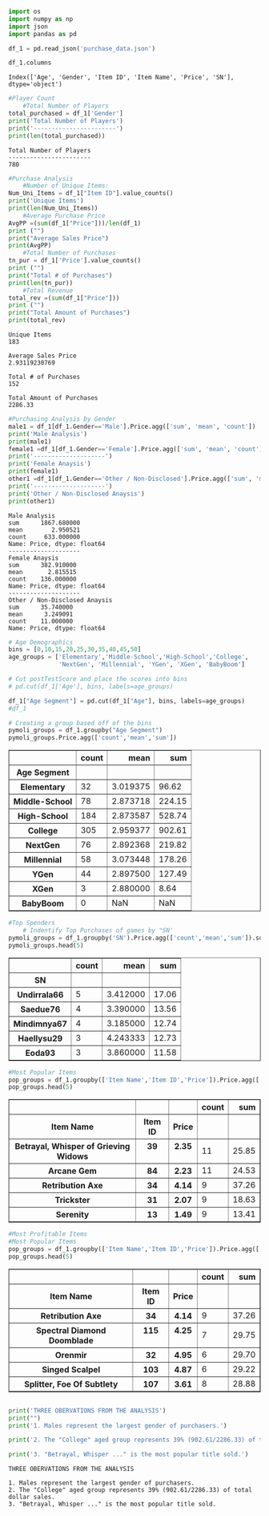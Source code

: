 

```python
import os
import numpy as np
import json
import pandas as pd
```


```python
df_1 = pd.read_json('purchase_data.json')
```


```python
df_1.columns
```




    Index(['Age', 'Gender', 'Item ID', 'Item Name', 'Price', 'SN'], dtype='object')




```python
#Player Count
    #Total Number of Players
total_purchased = df_1['Gender']
print('Total Number of Players')
print('-----------------------')
print(len(total_purchased))
```

    Total Number of Players
    -----------------------
    780



```python
#Purchase Analysis
    #Number of Unique Items:
Num_Uni_Items = df_1["Item ID"].value_counts() 
print('Unique Items')
print(len(Num_Uni_Items))
    #Average Purchase Price
AvgPP =(sum(df_1["Price"]))/len(df_1)
print ("")
print("Average Sales Price")
print(AvgPP)
    #Total Number of Purchases
tn_pur = df_1['Price'].value_counts()
print ("")
print("Total # of Purchases")
print(len(tn_pur))
    #Total Revenue
total_rev =(sum(df_1["Price"]))
print ("")
print("Total Amount of Purchases")
print(total_rev)
```

    Unique Items
    183
    
    Average Sales Price
    2.93119230769
    
    Total # of Purchases
    152
    
    Total Amount of Purchases
    2286.33



```python
#Purchasing Analysis by Gender
male1 = df_1[df_1.Gender=='Male'].Price.agg(['sum', 'mean', 'count'])
print('Male Analysis')
print(male1)
female1 =df_1[df_1.Gender=='Female'].Price.agg(['sum', 'mean', 'count'])
print('--------------------')
print('Female Anaysis')
print(female1)
other1 =df_1[df_1.Gender=='Other / Non-Disclosed'].Price.agg(['sum', 'mean', 'count'])
print('--------------------')
print('Other / Non-Disclosed Anaysis')
print(other1)
```

    Male Analysis
    sum      1867.680000
    mean        2.950521
    count     633.000000
    Name: Price, dtype: float64
    --------------------
    Female Anaysis
    sum      382.910000
    mean       2.815515
    count    136.000000
    Name: Price, dtype: float64
    --------------------
    Other / Non-Disclosed Anaysis
    sum      35.740000
    mean      3.249091
    count    11.000000
    Name: Price, dtype: float64



```python
# Age Demographics
bins = [0,10,15,20,25,30,35,40,45,50]
age_groups = ['Elementary','Middle-School','High-School','College', 
              'NextGen', 'Millennial', 'YGen', 'XGen', 'BabyBoom']
```


```python
# Cut postTestScore and place the scores into bins
# pd.cut(df_1['Age'], bins, labels=age_groups)
```


```python
df_1["Age Segment"] = pd.cut(df_1["Age"], bins, labels=age_groups)
#df_1
```


```python
# Creating a group based off of the bins
pymoli_groups = df_1.groupby("Age Segment")
pymoli_groups.Price.agg(['count','mean','sum'])
```




<div>
<style>
    .dataframe thead tr:only-child th {
        text-align: right;
    }

    .dataframe thead th {
        text-align: left;
    }

    .dataframe tbody tr th {
        vertical-align: top;
    }
</style>
<table border="1" class="dataframe">
  <thead>
    <tr style="text-align: right;">
      <th></th>
      <th>count</th>
      <th>mean</th>
      <th>sum</th>
    </tr>
    <tr>
      <th>Age Segment</th>
      <th></th>
      <th></th>
      <th></th>
    </tr>
  </thead>
  <tbody>
    <tr>
      <th>Elementary</th>
      <td>32</td>
      <td>3.019375</td>
      <td>96.62</td>
    </tr>
    <tr>
      <th>Middle-School</th>
      <td>78</td>
      <td>2.873718</td>
      <td>224.15</td>
    </tr>
    <tr>
      <th>High-School</th>
      <td>184</td>
      <td>2.873587</td>
      <td>528.74</td>
    </tr>
    <tr>
      <th>College</th>
      <td>305</td>
      <td>2.959377</td>
      <td>902.61</td>
    </tr>
    <tr>
      <th>NextGen</th>
      <td>76</td>
      <td>2.892368</td>
      <td>219.82</td>
    </tr>
    <tr>
      <th>Millennial</th>
      <td>58</td>
      <td>3.073448</td>
      <td>178.26</td>
    </tr>
    <tr>
      <th>YGen</th>
      <td>44</td>
      <td>2.897500</td>
      <td>127.49</td>
    </tr>
    <tr>
      <th>XGen</th>
      <td>3</td>
      <td>2.880000</td>
      <td>8.64</td>
    </tr>
    <tr>
      <th>BabyBoom</th>
      <td>0</td>
      <td>NaN</td>
      <td>NaN</td>
    </tr>
  </tbody>
</table>
</div>




```python
#Top Spenders
    # Indentify Top Purchases of games by "SN'
pymoli_groups = df_1.groupby('SN').Price.agg(['count','mean','sum']).sort_values(by='sum', ascending=False)
pymoli_groups.head(5)
```




<div>
<style>
    .dataframe thead tr:only-child th {
        text-align: right;
    }

    .dataframe thead th {
        text-align: left;
    }

    .dataframe tbody tr th {
        vertical-align: top;
    }
</style>
<table border="1" class="dataframe">
  <thead>
    <tr style="text-align: right;">
      <th></th>
      <th>count</th>
      <th>mean</th>
      <th>sum</th>
    </tr>
    <tr>
      <th>SN</th>
      <th></th>
      <th></th>
      <th></th>
    </tr>
  </thead>
  <tbody>
    <tr>
      <th>Undirrala66</th>
      <td>5</td>
      <td>3.412000</td>
      <td>17.06</td>
    </tr>
    <tr>
      <th>Saedue76</th>
      <td>4</td>
      <td>3.390000</td>
      <td>13.56</td>
    </tr>
    <tr>
      <th>Mindimnya67</th>
      <td>4</td>
      <td>3.185000</td>
      <td>12.74</td>
    </tr>
    <tr>
      <th>Haellysu29</th>
      <td>3</td>
      <td>4.243333</td>
      <td>12.73</td>
    </tr>
    <tr>
      <th>Eoda93</th>
      <td>3</td>
      <td>3.860000</td>
      <td>11.58</td>
    </tr>
  </tbody>
</table>
</div>




```python
#Most Popular Items
pop_groups = df_1.groupby(['Item Name','Item ID','Price']).Price.agg(['count','sum']).sort_values(by='count', ascending=False)
pop_groups.head(5)
```




<div>
<style>
    .dataframe thead tr:only-child th {
        text-align: right;
    }

    .dataframe thead th {
        text-align: left;
    }

    .dataframe tbody tr th {
        vertical-align: top;
    }
</style>
<table border="1" class="dataframe">
  <thead>
    <tr style="text-align: right;">
      <th></th>
      <th></th>
      <th></th>
      <th>count</th>
      <th>sum</th>
    </tr>
    <tr>
      <th>Item Name</th>
      <th>Item ID</th>
      <th>Price</th>
      <th></th>
      <th></th>
    </tr>
  </thead>
  <tbody>
    <tr>
      <th>Betrayal, Whisper of Grieving Widows</th>
      <th>39</th>
      <th>2.35</th>
      <td>11</td>
      <td>25.85</td>
    </tr>
    <tr>
      <th>Arcane Gem</th>
      <th>84</th>
      <th>2.23</th>
      <td>11</td>
      <td>24.53</td>
    </tr>
    <tr>
      <th>Retribution Axe</th>
      <th>34</th>
      <th>4.14</th>
      <td>9</td>
      <td>37.26</td>
    </tr>
    <tr>
      <th>Trickster</th>
      <th>31</th>
      <th>2.07</th>
      <td>9</td>
      <td>18.63</td>
    </tr>
    <tr>
      <th>Serenity</th>
      <th>13</th>
      <th>1.49</th>
      <td>9</td>
      <td>13.41</td>
    </tr>
  </tbody>
</table>
</div>




```python
#Most Profitable Items
#Most Popular Items
pop_groups = df_1.groupby(['Item Name','Item ID','Price']).Price.agg(['count','sum']).sort_values(by='sum', ascending=False)
pop_groups.head(5)
```




<div>
<style>
    .dataframe thead tr:only-child th {
        text-align: right;
    }

    .dataframe thead th {
        text-align: left;
    }

    .dataframe tbody tr th {
        vertical-align: top;
    }
</style>
<table border="1" class="dataframe">
  <thead>
    <tr style="text-align: right;">
      <th></th>
      <th></th>
      <th></th>
      <th>count</th>
      <th>sum</th>
    </tr>
    <tr>
      <th>Item Name</th>
      <th>Item ID</th>
      <th>Price</th>
      <th></th>
      <th></th>
    </tr>
  </thead>
  <tbody>
    <tr>
      <th>Retribution Axe</th>
      <th>34</th>
      <th>4.14</th>
      <td>9</td>
      <td>37.26</td>
    </tr>
    <tr>
      <th>Spectral Diamond Doomblade</th>
      <th>115</th>
      <th>4.25</th>
      <td>7</td>
      <td>29.75</td>
    </tr>
    <tr>
      <th>Orenmir</th>
      <th>32</th>
      <th>4.95</th>
      <td>6</td>
      <td>29.70</td>
    </tr>
    <tr>
      <th>Singed Scalpel</th>
      <th>103</th>
      <th>4.87</th>
      <td>6</td>
      <td>29.22</td>
    </tr>
    <tr>
      <th>Splitter, Foe Of Subtlety</th>
      <th>107</th>
      <th>3.61</th>
      <td>8</td>
      <td>28.88</td>
    </tr>
  </tbody>
</table>
</div>




```python

print('THREE OBERVATIONS FROM THE ANALYSIS')
print("")
print('1. Males represent the largest gender of purchasers.')

print('2. The "College" aged group represents 39% (902.61/2286.33) of total dollar sales.')

print('3. "Betrayal, Whisper ..." is the most popular title sold.')
```

    THREE OBERVATIONS FROM THE ANALYSIS
    
    1. Males represent the largest gender of purchasers.
    2. The "College" aged group represents 39% (902.61/2286.33) of total dollar sales.
    3. "Betrayal, Whisper ..." is the most popular title sold.



```python


```
